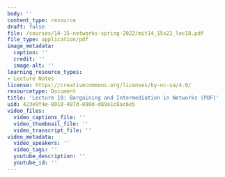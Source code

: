```yaml
---
body: ''
content_type: resource
draft: false
file: /courses/14-15-networks-spring-2022/mit14_15s22_lec18.pdf
file_type: application/pdf
image_metadata:
  caption: ''
  credit: ''
  image-alt: ''
learning_resource_types:
- Lecture Notes
license: https://creativecommons.org/licenses/by-nc-sa/4.0/
resourcetype: Document
title: 'Lecture 18: Bargaining and Intermediation in Networks (PDF)'
uid: 423e9f4e-8010-487d-890d-d89a1c8ac6e5
video_files:
  video_captions_file: ''
  video_thumbnail_file: ''
  video_transcript_file: ''
video_metadata:
  video_speakers: ''
  video_tags: ''
  youtube_description: ''
  youtube_id: ''
---
```

